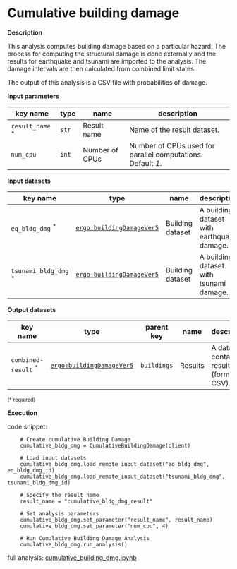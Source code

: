 # Cumulative building damage

**Description**

This analysis computes building damage based on a particular hazard. The process for computing the structural damage 
is done externally and the results for earthquake and tsunami are imported to the analysis. The damage intervals are then calculated from combined limit states.

The output of this analysis is a CSV file with probabilities of damage.

**Input parameters**

key name | type | name | description
--- | --- | --- | ---
`result_name` <sup>*</sup> | `str` | Result name | Name of the result dataset.
`num_cpu` | `int` | Number of CPUs | Number of CPUs used for parallel computations. <br>Default *1*.

**Input datasets**

key name | type | name | description
--- | --- | --- | ---
`eq_bldg_dmg` <sup>*</sup> | [`ergo:buildingDamageVer5`](https://tools.in-core.org/semantics/api/types/ergo:buildingDamageVer5) | Building dataset | A building dataset with earthquake damage.
`tsunami_bldg_dmg` <sup>*</sup> | [`ergo:buildingDamageVer5`](https://tools.in-core.org/semantics/api/types/ergo:buildingDamageVer5) | Building dataset | A building dataset with tsunami damage.

**Output datasets**

key name | type | parent key | name | description
--- | --- | --- | --- | ---
`combined-result` <sup>*</sup> | [`ergo:buildingDamageVer5`](https://tools.in-core.org/semantics/api/types/ergo:buildingDamageVer5) | `buildings` | Results | A dataset containing results <br>(format: CSV).

<small>(* required)</small>

**Execution**

code snippet:

```
    # Create cumulative Building Damage
    cumulative_bldg_dmg = CumulativeBuildingDamage(client)

    # Load input datasets
    cumulative_bldg_dmg.load_remote_input_dataset("eq_bldg_dmg", eq_bldg_dmg_id)
    cumulative_bldg_dmg.load_remote_input_dataset("tsunami_bldg_dmg", tsunami_bldg_dmg_id)

    # Specify the result name
    result_name = "cumulative_bldg_dmg_result"

    # Set analysis parameters
    cumulative_bldg_dmg.set_parameter("result_name", result_name)
    cumulative_bldg_dmg.set_parameter("num_cpu", 4)

    # Run Cumulative Building Damage Analysis
    cumulative_bldg_dmg.run_analysis()
```

full analysis: [cumulative_building_dmg.ipynb](https://github.com/IN-CORE/incore-docs/blob/main/notebooks/cumulative_building_dmg.ipynb)